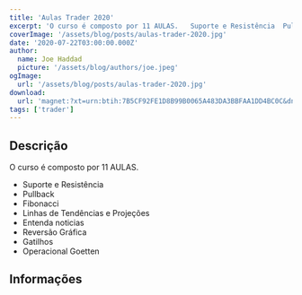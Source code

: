 ```yaml
---
title: 'Aulas Trader 2020'
excerpt: 'O curso é composto por 11 AULAS.   Suporte e Resistência  Pullback  Fibonacci  Linhas de Tendências e Projeções  Entenda noticias  Reversão Gráfica  Gatilhos  Operacional Goetten  Informações'
coverImage: '/assets/blog/posts/aulas-trader-2020.jpg'
date: '2020-07-22T03:00:00.000Z'
author:
  name: Joe Haddad
  picture: '/assets/blog/authors/joe.jpeg'
ogImage:
  url: '/assets/blog/posts/aulas-trader-2020.jpg'
download:
  url: 'magnet:?xt=urn:btih:7B5CF92FE1D8B99B0065A483DA3BBFAA1DD4BC0C&dn=Aulas%20trader%20Tiago%20Goetten&tr=udp%3a%2f%2ftracker.openbittorrent.com%3a1337%2fannounce&tr=udp%3a%2f%2ftracker.opentrackr.org%3a1337%2fannounce'
tags: ['trader']
---
```

<h2>Descrição</h2>
<p></p><p>O curso é composto por 11 AULAS.</p><ul><li>Suporte e Resistência</li><li>Pullback</li><li>Fibonacci</li><li>Linhas de Tendências e Projeções</li><li>Entenda noticias</li><li>Reversão Gráfica</li><li>Gatilhos</li><li>Operacional Goetten</li></ul><h2>Informações</h2>